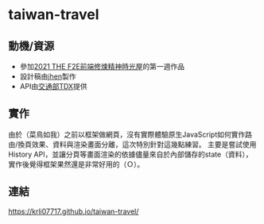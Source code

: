 # taiwan-travel

## 動機/資源
- 參加[2021 THE F2E前端修煉精神時光屋](https://2021.thef2e.com/)的第一週作品
- 設計稿由[jhen](https://2021.thef2e.com/users/6296427084285739194)製作
- API由[交通部TDX](https://tdx.transportdata.tw/api-service/swagger)提供

## 實作
由於（菜鳥如我）之前以框架做網頁，沒有實際體驗原生JavaScript如何實作路由/換頁效果、資料與渲染畫面分離，這次特別針對這幾點練習。
主要是嘗試使用History API，並讓分頁等畫面渲染的依據儘量來自於內部儲存的state（資料），實作後覺得框架果然還是非常好用的（Ｏ）。

## 連結
https://krli07717.github.io/taiwan-travel/
